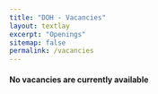 ```yaml
---
title: "DOH - Vacancies"
layout: textlay
excerpt: "Openings"
sitemap: false
permalink: /vacancies
---
```

#### No vacancies are currently available

<!-- 

1. [Project 1](#project1) *APPLICATIONS CLOSED*

<br>

### PhD Opportunities
<br>

#### **Characterizing AMR transmission between farmers and their animals within productions systems** <a name="project1"></a>

The spread of AMR between humans and their animals is a recognised one health challenge, predicted to worsen as human populations grow, and increasingly adopt intensive farming. In reality, very few studies have critically examined this relationship in the context of changing livestock production systems, especially in developing countries. The few studies conducted in developed countries were unable to find reliable estimates of how frequent transmission occurs due to low resolution and inadequate sampling. In this project, we shall use metadata, 1000 16S sequenced samples and 1200 DNA extracts from two sentinel bacteria collected from 100 farmers and their pigs in 100 households followed for a year. The longitudinal study approach is a unique opportunity to improve sampling depth significantly. It allows us to use temporal changes in gut microbial composition and structure and genomic characteristics of sentinels to unravel AMR transmission dynamics in peri-urban and rural settings representing Uganda's semi-intensification and free-range livestock production systems. For validation, we also have samples from field controls with and without exposure to pigs because of occupation and religious norms, respectively. The specific objective will be;

a. To map gut microbial composition and structure of farmers and their pigs to identify signatures of microbial exchange

b. To characterise transmission events using phylogenetic and AMR gene context of E.coli and Klebsiella recovered from farmers and their pigs

c. Develop cutting-edge classification models using microbiota, sentinel and AMR context to identify host-adapted strains and transmission frequency.

The PhD project is designed to develop skills in the following areas;
a); metagenomic analysis of amplicon sequence data to identify associations in gut pattern-shifts over time,
b) Preparation and analysis of long read sequence data from oxford nanopore to feed cutting-edge bioinformatic pipelines developed within our group. The focus here is competence in phylogenetics, identification and characterisation of genes and mobile genetic elements and their trafficking across the human-animal interface within the farming system,
c) Using the wealth of metadata, output from a & b, the candidate will then use machine learning to identify host-adapted strains as well as parameters on transmission such as the frequency and their predisposing factors. This training framework ultimately aims to establish a baseline for how resistance emerges at the human-animal interface as a function of livestock production systems which are predicted to change in response to population growth and climate change.

**References**

Robinson TP, Bu DP, Carrique-Mas J, Fèvre EM, Gilbert M, Grace D, Hay SI, Jiwakanon J, Kakkar M, Kariuki S, Laxminarayan R, Lubroth J, Magnusson U, Thi Ngoc P, Van Boeckel TP, Woolhouse ME. **Antibiotic resistance is the quintessential One Health issue.** *Trans R Soc Trop Med Hyg.* 2016 Jul;110(7):377-80. doi: 10.1093/trstmh/trw048..

Hesp A, Veldman K, van der Goot J, Mevius D, van Schaik G. **Monitoring antimicrobial resistance trends in commensal Escherichia coli from livestock, the Netherlands, 1998 to 2016.** *Euro Surveill.* 2019 Jun;24(25):1800438. doi: 10.2807/1560-7917.ES.2019.24.25.1800438.

Pollock J, Muwonge A, Hutchings MR, Mainda G, Bronsvoort BM, Gally DL, Corbishley A. **Resistance to change: AMR gene dynamics on a commercial pig farm with high antimicrobial usage.** *Sci Rep.* 2020 Feb 3;10(1):1708. doi: 10.1038/s41598-020-58659-3.

Funding information and application procedures
This 3.5 year studentship opportunity is open to UK and international students and provides funding to cover stipend, tuition fees and consumable/travel costs.  Applications including a statement of interest and full CV with names and addresses (including email addresses) of two academic referees, should be emailed to [RDSVS.PGR.Admin@ed.ac.uk](RDSVS.PGR.Admin@ed.ac.uk).

When applying for the studentship please state clearly the project title/s and the supervisor/s in your covering letter.

We would encourage applicants to list up to three projects of interest (ranked 1st, 2nd and 3rd choice) from those listed with a closing date of 4th January 2023 at this [website](https://www.ed.ac.uk/roslin/work-study/opportunities/studentships)

[FindAPhD](https://www.findaphd.com/phds/project/characterizing-amr-transmission-between-farmers-and-their-animals-within-productions-systems/?p150190) -->

<!-- <figure>
<img src="{{ site.url }}{{ site.baseurl }}/images/picpic/Gallery/DSC_0696.jpg" width="95%">
</figure> -->
